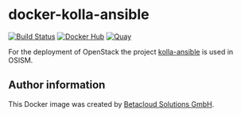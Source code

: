 # docker-kolla-ansible

[![Build Status](https://travis-ci.org/osism/docker-kolla-ansible.svg?branch=master)](https://travis-ci.org/osism/docker-kolla-ansible)
[![Docker Hub](https://img.shields.io/badge/Docker%20Hub-osism%2Fkolla--ansible-blue.svg)](https://hub.docker.com/r/osism/kolla-ansible/)
[![Quay](https://img.shields.io/badge/Quay-osism%2Fkolla--ansible-blue.svg)](https://quay.io/repository/osism/kolla-ansible)

For the deployment of OpenStack the project [kolla-ansible](https://github.com/openstack/kolla-ansible)
is used in OSISM.

## Author information

This Docker image was created by [Betacloud Solutions GmbH](https://www.betacloud-solutions.de).
